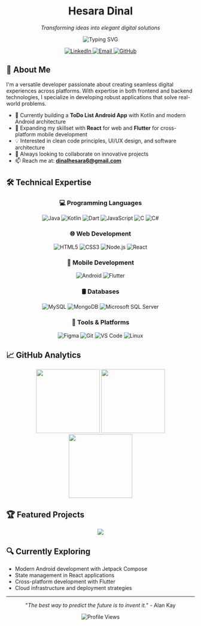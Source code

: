 <div align="center">
  <h1>Hesara Dinal</h1>
  <p><em>Transforming ideas into elegant digital solutions</em></p>
  
  <img src="https://readme-typing-svg.herokuapp.com?font=Poppins&weight=600&size=28&duration=3000&pause=1000&color=2E97CB&center=true&vCenter=true&random=false&width=500&height=70&lines=Full+Stack+Developer;Mobile+Application+Engineer;Creative+Problem+Solver" alt="Typing SVG" />
  
  <p>
    <a href="https://www.linkedin.com/in/hesara-dinal-aa667b354/">
      <img src="https://img.shields.io/badge/LinkedIn-0077B5?style=for-the-badge&logo=linkedin&logoColor=white" alt="LinkedIn" />
    </a>
    <a href="mailto:dinalhesara6@gmail.com">
      <img src="https://img.shields.io/badge/Email-D14836?style=for-the-badge&logo=gmail&logoColor=white" alt="Email" />
    </a>
    <a href="https://github.com/HesaraDinal1234">
      <img src="https://img.shields.io/badge/GitHub-100000?style=for-the-badge&logo=github&logoColor=white" alt="GitHub" />
    </a>
  </p>
</div>

## 👋 About Me

I'm a versatile developer passionate about creating seamless digital experiences across platforms. With expertise in both frontend and backend technologies, I specialize in developing robust applications that solve real-world problems.

- 🔭 Currently building a **ToDo List Android App** with Kotlin and modern Android architecture
- 🌱 Expanding my skillset with **React** for web and **Flutter** for cross-platform mobile development
- 💡 Interested in clean code principles, UI/UX design, and software architecture
- 🚀 Always looking to collaborate on innovative projects
- 📫 Reach me at: **dinalhesara6@gmail.com**

## 🛠️ Technical Expertise

<div align="center">

### 💻 Programming Languages
![Java](https://img.shields.io/badge/Java-ED8B00?style=for-the-badge&logo=openjdk&logoColor=white)
![Kotlin](https://img.shields.io/badge/Kotlin-0095D5?style=for-the-badge&logo=kotlin&logoColor=white)
![Dart](https://img.shields.io/badge/Dart-0175C2?style=for-the-badge&logo=dart&logoColor=white)
![JavaScript](https://img.shields.io/badge/JavaScript-F7DF1E?style=for-the-badge&logo=javascript&logoColor=black)
![C](https://img.shields.io/badge/C-00599C?style=for-the-badge&logo=c&logoColor=white)
![C#](https://img.shields.io/badge/C%23-239120?style=for-the-badge&logo=c-sharp&logoColor=white)

### 🌐 Web Development
![HTML5](https://img.shields.io/badge/HTML5-E34F26?style=for-the-badge&logo=html5&logoColor=white)
![CSS3](https://img.shields.io/badge/CSS3-1572B6?style=for-the-badge&logo=css3&logoColor=white)
![Node.js](https://img.shields.io/badge/Node.js-43853D?style=for-the-badge&logo=node.js&logoColor=white)
![React](https://img.shields.io/badge/React-20232A?style=for-the-badge&logo=react&logoColor=61DAFB)

### 📱 Mobile Development
![Android](https://img.shields.io/badge/Android-3DDC84?style=for-the-badge&logo=android&logoColor=white)
![Flutter](https://img.shields.io/badge/Flutter-02569B?style=for-the-badge&logo=flutter&logoColor=white)

### 🛢️ Databases
![MySQL](https://img.shields.io/badge/MySQL-00000F?style=for-the-badge&logo=mysql&logoColor=white)
![MongoDB](https://img.shields.io/badge/MongoDB-4EA94B?style=for-the-badge&logo=mongodb&logoColor=white)
![Microsoft SQL Server](https://img.shields.io/badge/Microsoft_SQL_Server-CC2927?style=for-the-badge&logo=microsoft-sql-server&logoColor=white)

### 🔧 Tools & Platforms
![Figma](https://img.shields.io/badge/Figma-F24E1E?style=for-the-badge&logo=figma&logoColor=white)
![Git](https://img.shields.io/badge/Git-F05032?style=for-the-badge&logo=git&logoColor=white)
![VS Code](https://img.shields.io/badge/Visual_Studio_Code-0078D4?style=for-the-badge&logo=visual%20studio%20code&logoColor=white)
![Linux](https://img.shields.io/badge/Linux-FCC624?style=for-the-badge&logo=linux&logoColor=black)

</div>

## 📈 GitHub Analytics

<div align="center">
  <img src="https://github-readme-stats.vercel.app/api?username=HesaraDinal1234&show_icons=true&theme=tokyonight&hide_border=true&count_private=true" height="170px" />
  <img src="https://github-readme-streak-stats.herokuapp.com/?user=HesaraDinal1234&theme=tokyonight&hide_border=true" height="170px" />
  <br />
  <img src="https://github-readme-stats.vercel.app/api/top-langs/?username=HesaraDinal1234&layout=compact&theme=tokyonight&hide_border=true" height="170px" />
</div>

## 🏆 Featured Projects

<div align="center">
  <a href="https://github.com/HesaraDinal1234/ToDoList-Kotlin">
    <img src="https://github-readme-stats.vercel.app/api/pin/?username=HesaraDinal1234&repo=ToDoList-Kotlin&theme=tokyonight&hide_border=true" />
  </a>
  <!-- Add more featured projects as you develop them -->
</div>

## 🔍 Currently Exploring

- Modern Android development with Jetpack Compose
- State management in React applications
- Cross-platform development with Flutter
- Cloud infrastructure and deployment strategies

---

<div align="center">
  <p>"<em>The best way to predict the future is to invent it.</em>" - Alan Kay</p>
  <img src="https://komarev.com/ghpvc/?username=HesaraDinal1234&color=2E97CB&style=flat-square" alt="Profile Views" />
</div>
